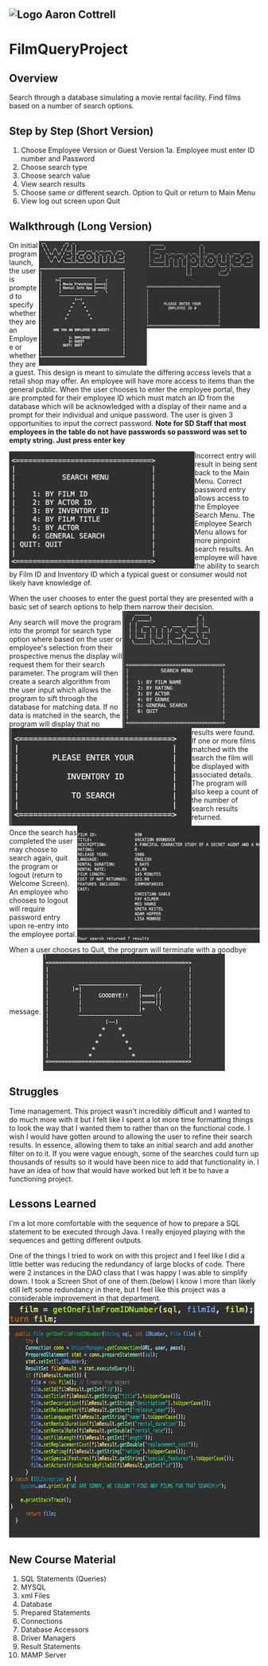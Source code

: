 ## ![Logo](http://skilldistillery.com/downloads/sd_logo.jpg) Aaron Cottrell
# FilmQueryProject

## Overview
Search through a database simulating a movie rental facility. Find films based on a number of search options.

## Step by Step (Short Version)
1. Choose Employee Version or Guest Version
  1a. Employee must enter ID number and Password
2. Choose search type
3. Choose search value
4. View search results
5. Choose same or different search. Option to Quit or return to Main Menu
6. View log out screen upon Quit

## Walkthrough (Long Version)
<img align="right" src="images/EnterID.png"  width="227" height="175">
<img align="right" src="images/WelcomeDisplay.png"  width="217" height="250">

On initial program launch, the user is prompted to specify whether they are an Employee or whether they are a guest. This design is meant to simulate the differing access levels that a retail shop may offer. An employee will have more access to items than the general public. When the user chooses to enter the employee portal, they are prompted for their employee ID which must match an ID from the database which will be acknowledged with a display of their name and a prompt for their individual and unique password. The user is given 3 opportunities to input the correct password.
**Note for SD Staff that most employees in the table do not have passwords so password was set to empty string. Just press enter key**

<img align="left" src="images/EmployeeSearchMenu.png"  width="373" height="235">

Incorrect entry will result in being sent back to the Main Menu. Correct password entry allows access to the Employee Search Menu. The Employee Search Menu allows for more pinpoint search results. An employee will have the ability to search by Film ID and Inventory ID which a typical guest or consumer would not likely have knowledge of.

When the user chooses to enter the guest portal they are presented with a basic set of search options to help them narrow their decision.
<img align="right" src="images/GuestSearch.png"  width="276" height="235">

Any search will move the program into the prompt for search type option where based on the user or employee's selection from their prospective menus the display will request them for their search parameter.
 <img align="left" src="images/PassingInSearchType.png"  width="367" height="196">
 The program will then create a search algorithm from the user input which allows the program to sift through the database for matching data. If no data is matched in the search, the program will display that no results were found. If one or more films matched with the search the film will be displayed with associated details. The program will also keep a count of the number of search results returned.
 <img align="right" src="images/PrintFilmWithNumResults.png"  width="367" height="235">

 Once the search has completed the user may choose to search again, quit the program or logout (return to Welcome Screen). An employee who chooses to logout will require password entry upon re-entry into the employee portal.

 When a user chooses to Quit, the program will terminate with a goodbye message.
<img align="center" src="images/Goodbye.png"  width="366" height="235">

## Struggles
Time management. This project wasn't incredibly difficult and I wanted to do much more with it but I felt like I spent a lot more time formatting things to look the way that I wanted them to rather than on the functional code. I wish I would have gotten around to allowing the user to refine their search results. In essence, allowing them to take an initial search and add another filter on to it. If you were vague enough, some of the searches could turn up thousands of results so it would have been nice to add that functionality in. I have an idea of how that would have worked but left it be to have a functioning project.

## Lessons Learned
I'm a lot more comfortable with the sequence of how to prepare a SQL statement to be executed through Java. I really enjoyed playing with the sequences and getting different outputs.

One of the things I tried to work on with this project and I feel like I did a little better was reducing the redundancy of large blocks of code. There were 2 instances in the DAO class that I was happy I was able to simplify down. I took a Screen Shot of one of them.(below) I know I more than likely still left some redundancy in there, but I feel like this project was a considerable improvement in that department.
<img src="images/methods.png">
<img src="images/SetFilmMethod.png"  width="694" height="425">

## New Course Material
1. SQL Statements (Queries)
2. MYSQL
3. xml Files
4. Database
5. Prepared Statements
6. Connections
7. Database Accessors
8. Driver Managers
9. Result Statements
10. MAMP Server
